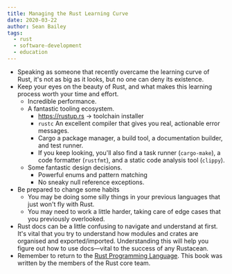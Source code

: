 ```yaml
---
title: Managing the Rust Learning Curve
date: 2020-03-22
author: Sean Bailey
tags:
  - rust
  - software-development
  - education
---
```


- Speaking as someone that recently overcame the learning curve of Rust, it's
  not as big as it looks, but no one can deny its existence.
- Keep your eyes on the beauty of Rust, and what makes this learning process
  worth your time and effort.
  - Incredible performance.
  - A fantastic tooling ecosystem.
    - <https://rustup.rs> -> toolchain installer
    - `rustc` An excellent compiler that gives you real, actionable error messages.
    - Cargo a package manager, a build tool, a documentation builder, and test runner.
    - If you keep looking, you'll also find a task runner (`cargo-make`), a code
      formatter (`rustfmt`), and a static code analysis tool (`clippy`).
  - Some fantastic design decisions.
    - Powerful enums and pattern matching
    - No sneaky null reference exceptions.
- Be prepared to change some habits
  - You may be doing some silly things in your previous languages that just
    won't fly with Rust.
  - You may need to work a little harder, taking care of edge cases that you
    previously overlooked.
- Rust docs can be a little confusing to navigate and understand at first. It's
  vital that you try to understand how modules and crates are organised and
  exported/imported. Understanding this will help you figure out how to use
  docs—vital to the success of any Rustacean.
- Remember to return to the [Rust Programming Language][1]. This book was
  written by the members of the Rust core team.

[1]: https://doc.rust-lang.org/stable/book/
